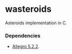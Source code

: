 # wasteroids
Asteroids implementation in C.

### Dependencies
 * [Allegro 5.2.2](http://liballeg.org/).
 
